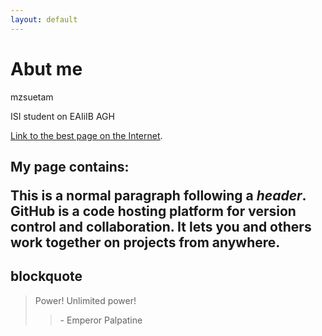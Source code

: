 ```yaml
---
layout: default
---
```


<h1>Abut me</h1>

<p>mzsuetam</p>

<p>ISI student on EAIiIB AGH</p>

<a href="mzsuetam.github.io">Link to the best page on the Internet</a>.

<h2> My page contains:</2>

This is a <strong>normal</strong> paragraph following a <em>header</em>. GitHub is a code hosting platform for version control and collaboration. It lets you and others work together on projects from anywhere.

<h2>blockquote</h2>
<blockquote>
Power!
Unlimited power!
<blockquote>
- Emperor Palpatine

